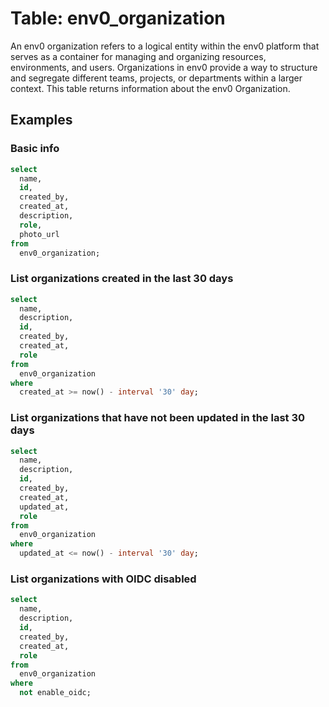 # Table: env0_organization

An env0 organization refers to a logical entity within the env0 platform that serves as a container for managing and organizing resources, environments, and users. Organizations in env0 provide a way to structure and segregate different teams, projects, or departments within a larger context. This table returns information about the env0 Organization.

## Examples

### Basic info

```sql
select
  name,
  id,
  created_by,
  created_at,
  description,
  role,
  photo_url
from
  env0_organization;
```

### List organizations created in the last 30 days

```sql
select
  name,
  description,
  id,
  created_by,
  created_at,
  role
from
  env0_organization
where
  created_at >= now() - interval '30' day;
```

### List organizations that have not been updated in the last 30 days

```sql
select
  name,
  description,
  id,
  created_by,
  created_at,
  updated_at,
  role
from
  env0_organization
where
  updated_at <= now() - interval '30' day;
```

### List organizations with OIDC disabled

```sql
select
  name,
  description,
  id,
  created_by,
  created_at,
  role
from
  env0_organization
where
  not enable_oidc;
```
